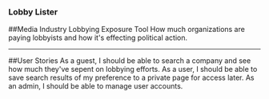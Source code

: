 ### Lobby Lister


##Media Industry Lobbying Exposure Tool
      How much organizations are paying lobbyists and how it's effecting political action.

***
##User Stories
  As a guest, I should be able to search a company and see how much they've sepent on lobbying efforts.
  As a user, I should be able to save search results of my preference to a private page for access later.
  As an admin, I should be able to manage user accounts.
  
